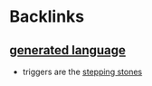
# Backlinks
## [generated language](<generated language.md>)
- triggers are the [stepping stones](<stepping stones.md>)

